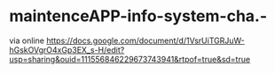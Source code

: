 # maintenceAPP-info-system-cha.-
via online
https://docs.google.com/document/d/1VsrUiTGRJuW-hGskOVgrO4xGp3EX_s-H/edit?usp=sharing&ouid=111556846229673743941&rtpof=true&sd=true
